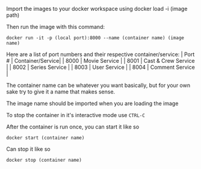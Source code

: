 Import the images to your docker workspace
using docker load -i (image path)

Then run the image with this command:

`docker run -it -p (local port):8000 --name (container name) (image name)`

Here are a list of port numbers and their respective container/service:
| Port \# | Container/Service|
| 8000 | Movie Service |
| 8001 | Cast & Crew Service |
| 8002 | Series Service |
| 8003 | User Service |
| 8004 | Comment Service |

The container name can be whatever you want basically,
but for your own sake try to give it a name that makes sense.

The image name should be imported when you are loading the image  

To stop the container in it's interactive mode use `CTRL-C`

After the container is run once, you can start it like so

`docker start (container name)`

Can stop it like so

`docker stop (container name)`
